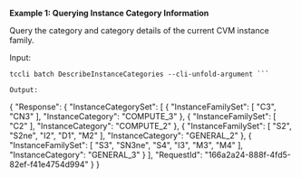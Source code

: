 **Example 1: Querying Instance Category Information**

Query the category and category details of the current CVM instance family.

Input: 

```
tccli batch DescribeInstanceCategories --cli-unfold-argument ```

Output: 
```
{
    "Response": {
        "InstanceCategorySet": [
            {
                "InstanceFamilySet": [
                    "C3",
                    "CN3"
                ],
                "InstanceCategory": "COMPUTE_3"
            },
            {
                "InstanceFamilySet": [
                    "C2"
                ],
                "InstanceCategory": "COMPUTE_2"
            },
            {
                "InstanceFamilySet": [
                    "S2",
                    "S2ne",
                    "I2",
                    "D1",
                    "M2"
                ],
                "InstanceCategory": "GENERAL_2"
            },
            {
                "InstanceFamilySet": [
                    "S3",
                    "SN3ne",
                    "S4",
                    "I3",
                    "M3",
                    "M4"
                ],
                "InstanceCategory": "GENERAL_3"
            }
        ],
        "RequestId": "166a2a24-888f-4fd5-82ef-f41e4754d994"
    }
}
```

